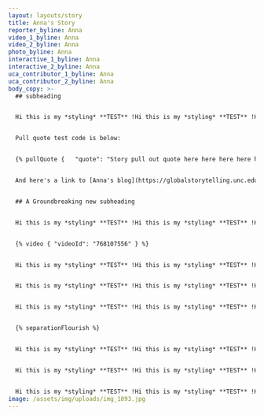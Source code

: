 ```yaml
---
layout: layouts/story
title: Anna's Story
reporter_byline: Anna
video_1_byline: Anna
video_2_byline: Anna
photo_byline: Anna
interactive_1_byline: Anna
interactive_2_byline: Anna
uca_contributor_1_byline: Anna
uca_contributor_2_byline: Anna
body_copy: >-
  ## subheading


  Hi this is my *styling* **TEST** !Hi this is my *styling* **TEST** !Hi this is my *styling* **TEST** !Hi this is my *styling* **TEST** !Hi this is my *styling* **TEST** !Hi this is my *styling* **TEST** !Hi this is my *styling* **TEST** !Hi this is my *styling* **TEST** !Hi this is my *styling* **TEST** !Hi this is my *styling* **TEST** !Hi this is my *styling* **TEST** !


  Pull quote test code is below: 


  {% pullQuote {   "quote": "Story pull out quote here here here here here here here here here here here.",   "attribution": "Jennifer Laurence",   "role": "Actor at Actor Job for Figma Purposes" } %}


  And here's a link to [Anna's blog](https://globalstorytelling.unc.edu/cutaway/terminal-to-terminal/).


  ## A Groundbreaking new subheading


  Hi this is my *styling* **TEST** !Hi this is my *styling* **TEST** !Hi this is my *styling* **TEST** !Hi this is my *styling* **TEST** !Hi this is my *styling* **TEST** !Hi this is my *styling* **TEST** !Hi this is my *styling* **TEST** !Hi this is my *styling* **TEST** !Hi this is my *styling* **TEST** !Hi this is my *styling* **TEST** !Hi this is my *styling* **TEST** !


  {% video { "videoId": "768107556" } %}


  Hi this is my *styling* **TEST** !Hi this is my *styling* **TEST** !Hi this is my *styling* **TEST** !Hi this is my *styling* **TEST** !Hi this is my *styling* **TEST** !Hi this is my *styling* **TEST** !Hi this is my *styling* **TEST** !Hi this is my *styling* **TEST** !Hi this is my *styling* **TEST** !Hi this is my *styling* **TEST** !Hi this is my *styling* **TEST** !


  Hi this is my *styling* **TEST** !Hi this is my *styling* **TEST** !Hi this is my *styling* **TEST** !Hi this is my *styling* **TEST** !Hi this is my *styling* **TEST** !Hi this is my *styling* **TEST** !Hi this is my *styling* **TEST** !Hi this is my *styling* **TEST** !Hi this is my *styling* **TEST** !Hi this is my *styling* **TEST** !Hi this is my *styling* **TEST** !


  Hi this is my *styling* **TEST** !Hi this is my *styling* **TEST** !Hi this is my *styling* **TEST** !Hi this is my *styling* **TEST** !Hi this is my *styling* **TEST** !Hi this is my *styling* **TEST** !Hi this is my *styling* **TEST** !Hi this is my *styling* **TEST** !Hi this is my *styling* **TEST** !Hi this is my *styling* **TEST** !Hi this is my *styling* **TEST** !


  {% separationFlourish %}


  Hi this is my *styling* **TEST** !Hi this is my *styling* **TEST** !Hi this is my *styling* **TEST** !Hi this is my *styling* **TEST** !Hi this is my *styling* **TEST** !Hi this is my *styling* **TEST** !Hi this is my *styling* **TEST** !Hi this is my *styling* **TEST** !Hi this is my *styling* **TEST** !Hi this is my *styling* **TEST** !Hi this is my *styling* **TEST** !


  Hi this is my *styling* **TEST** !Hi this is my *styling* **TEST** !Hi this is my *styling* **TEST** !Hi this is my *styling* **TEST** !Hi this is my *styling* **TEST** !Hi this is my *styling* **TEST** !Hi this is my *styling* **TEST** !Hi this is my *styling* **TEST** !Hi this is my *styling* **TEST** !Hi this is my *styling* **TEST** !Hi this is my *styling* **TEST** !


  Hi this is my *styling* **TEST** !Hi this is my *styling* **TEST** !Hi this is my *styling* **TEST** !Hi this is my *styling* **TEST** !Hi this is my *styling* **TEST** !Hi this is my *styling* **TEST** !Hi this is my *styling* **TEST** !Hi this is my *styling* **TEST** !Hi this is my *styling* **TEST** !Hi this is my *styling* **TEST** !Hi this is my *styling* **TEST** !
image: /assets/img/uploads/img_1893.jpg
---
```

